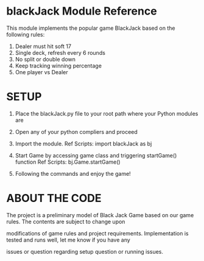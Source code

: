 blackJack Module Reference
======================

This module implements the popular game BlackJack based on the following rules:

1. Dealer must hit soft 17
2. Single deck, refresh every 6 rounds
3. No split or double down
4. Keep tracking winning percentage
5. One player vs Dealer

SETUP
=====

 1. Place the blackJack.py file to your root path where your Python modules are

 2. Open any of your python compliers and proceed

 3. Import the module. Ref Scripts: import blackJack as bj

 4. Start Game by accessing game class and triggering startGame() function 
    Ref Scripts: bj.Game.startGame()

 5. Following the commands and enjoy the game!


ABOUT THE CODE
==============

The project is a preliminary model of Black Jack Game based on our game rules. The contents are subject to change upon 

modifications of game rules and project requirements. Implementation is tested and runs well, let me know if you have any

issues or question regarding setup question or running issues.
